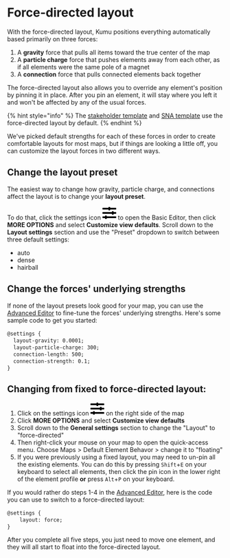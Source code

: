 # Force-directed layout

With the force-directed layout, Kumu positions everything automatically based primarily on three forces:
1. A **gravity** force that pulls all items toward the true center of the map
2. A **particle charge** force that pushes elements away from each other, as if all elements were the same pole of a magnet
3. A **connection** force that pulls connected elements back together

The force-directed layout also allows you to override any element's position by pinning it in place. After you pin an element, it will stay where you left it and won't be affected by any of the usual forces.

{% hint style="info" %}
  The <a href="/guides/templates.md#stakeholder-template">stakeholder template</a> and <a href="/guides/templates.md#sna-social-network-analysis-template">SNA template</a> use the force-directed layout by default.
{% endhint %}

We've picked default strengths for each of these forces in order to create comfortable layouts for most maps, but if things are looking a little off, you can customize the layout forces in two different ways.


## Change the layout preset

The easiest way to change how gravity, particle charge, and connections affect the layout is to change your **layout preset**.

To do that, click the settings icon ![](/icons/sliders-h.svg) to open the Basic Editor, then click **MORE OPTIONS** and select **Customize view defaults**. Scroll down to the **Layout settings** section and use the "Preset" dropdown to switch between three default settings:

- auto
- dense
- hairball


## Change the forces' underlying strengths

If none of the layout presets look good for your map, you can use the [Advanced Editor](/overview/view-editors.md#advanced-editor) to fine-tune the forces' underlying strengths. Here's some sample code to get you started:

```
@settings {
  layout-gravity: 0.0001;
  layout-particle-charge: 300;
  connection-length: 500;
  connection-strength: 0.1;
}
```


## Changing from fixed to force-directed layout:

1. Click on the settings icon ![](/icons/sliders-h.svg) on the right side of the map
1. Click **MORE OPTIONS** and select **Customize view defaults**
1. Scroll down to the **General settings** section to change the "Layout" to "force-directed"
1. Then right-click your mouse on your map to open the quick-access menu. Choose Maps > Default Element Behavor > change it to "floating"
1. If you were previously using a fixed layout, you may need to un-pin all the existing elements. You can do this by pressing `Shift`+`E` on your keyboard to select all elements, then click the pin icon in the lower right of the element profile **or** press `Alt`+`P` on your keyboard.

If you would rather do steps 1-4 in the [Advanced Editor](/overview/view-editors.md#advanced-editor), here is the code you can use to switch to a force-directed layout:

```
@settings {
    layout: force;
}
```

After you complete all five steps, you just need to move one element, and they will all start to float into the force-directed layout.



